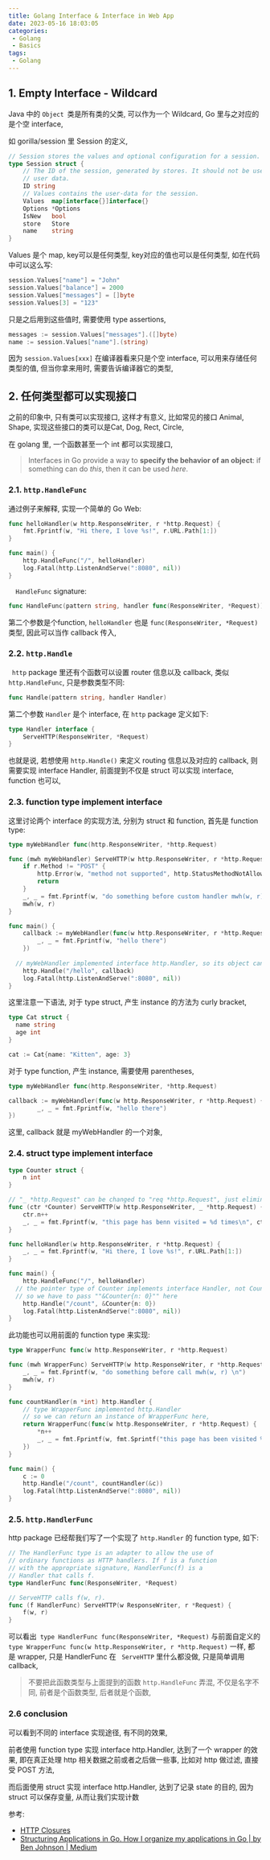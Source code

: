 ```yaml
---
title: Golang Interface & Interface in Web App
date: 2023-05-16 18:03:05
categories:
 - Golang
 - Basics
tags:
 - Golang
---
```


## 1. Empty Interface - Wildcard

Java 中的 `Object `类是所有类的父类, 可以作为一个 Wildcard, Go 里与之对应的是个空 interface, 

如 gorilla/session 里 Session 的定义, 

```go
// Session stores the values and optional configuration for a session.
type Session struct {
	// The ID of the session, generated by stores. It should not be used for
	// user data.
	ID string
	// Values contains the user-data for the session.
	Values  map[interface{}]interface{}
	Options *Options
	IsNew   bool
	store   Store
	name    string
}
```

Values 是个 map, key可以是任何类型, key对应的值也可以是任何类型, 如在代码中可以这么写:

```go
session.Values["name"] = "John"
session.Values["balance"] = 2000
session.Values["messages"] = []byte
session.Values[3] = "123"
```

只是之后用到这些值时, 需要使用 type assertions, 

```go
messages := session.Values["messages"].([]byte)
name := session.Values["name"].(string)
```

因为 ` session.Values[xxx] ` 在编译器看来只是个空 interface, 可以用来存储任何类型的值, 但当你拿来用时, 需要告诉编译器它的类型, 

## 2. 任何类型都可以实现接口

之前的印象中, 只有类可以实现接口, 这样才有意义, 比如常见的接口 Animal, Shape, 实现这些接口的类可以是Cat, Dog, Rect, Circle, 

在 golang 里, 一个函数甚至一个 int 都可以实现接口, 

>Interfaces in Go provide a way to **specify the behavior of an object**: if something can do *this*, then it can be used *here*.

### 2.1. `http.HandleFunc`

通过例子来解释, 实现一个简单的 Go Web:

```go
func helloHandler(w http.ResponseWriter, r *http.Request) {
    fmt.Fprintf(w, "Hi there, I love %s!", r.URL.Path[1:])
}

func main() {
    http.HandleFunc("/", helloHandler)
    log.Fatal(http.ListenAndServe(":8080", nil))
}
```

`  HandleFunc`  signature:

```go
func HandleFunc(pattern string, handler func(ResponseWriter, *Request))
```

第二个参数是个function, `helloHandler` 也是 `func(ResponseWriter, *Request)` 类型, 因此可以当作 callback 传入, 

### 2.2. `http.Handle` 

` http`  package 里还有个函数可以设置 router 信息以及 callback, 类似 `http.HandleFunc`, 只是参数类型不同:

```go
func Handle(pattern string, handler Handler)
```

第二个参数 `Handler` 是个 interface, 在 `http` package 定义如下:

```go
type Handler interface {
	ServeHTTP(ResponseWriter, *Request)
}
```

也就是说, 若想使用 `http.Handle()` 来定义 routing 信息以及对应的 callback, 则需要实现 interface Handler, 前面提到不仅是 struct 可以实现 interface, function 也可以, 

### 2.3. function type implement interface

这里讨论两个 interface 的实现方法, 分别为 struct 和 function, 首先是 function type:

```go
type myWebHandler func(http.ResponseWriter, *http.Request)

func (mwh myWebHandler) ServeHTTP(w http.ResponseWriter, r *http.Request) {
	if r.Method != "POST" {
		http.Error(w, "method not supported", http.StatusMethodNotAllowed)
		return
	}
	_, _ = fmt.Fprintf(w, "do something before custom handler mwh(w, r)")
	mwh(w, r)
}

func main() {
	callback := myWebHandler(func(w http.ResponseWriter, r *http.Request) {
		_, _ = fmt.Fprintf(w, "hello there")
	})
	
  // myWebHandler implemented interface http.Handler, so its object can passed here
	http.Handle("/hello", callback)
	log.Fatal(http.ListenAndServe(":8080", nil))
}
```

这里注意一下语法, 对于 type struct, 产生 instance 的方法为 curly bracket, 

```go
type Cat struct {
  name string
  age int
}

cat := Cat{name: "Kitten", age: 3}
```

对于 type function, 产生 instance, 需要使用 parentheses, 

```go
type myWebHandler func(http.ResponseWriter, *http.Request)

callback := myWebHandler(func(w http.ResponseWriter, r *http.Request) {
		_, _ = fmt.Fprintf(w, "hello there")
})
```

这里, callback 就是 myWebHandler 的一个对象, 

### 2.4. struct type implement interface

```go
type Counter struct {
	n int
}

// "_ *http.Request" can be changed to "req *http.Request", just eliminate warning
func (ctr *Counter) ServeHTTP(w http.ResponseWriter, _ *http.Request) {
	ctr.n++
	_, _ = fmt.Fprintf(w, "this page has benn visited = %d times\n", ctr.n)
}

func helloHandler(w http.ResponseWriter, r *http.Request) {
	_, _ = fmt.Fprintf(w, "Hi there, I love %s!", r.URL.Path[1:])
}

func main() {
	http.HandleFunc("/", helloHandler)
  // the pointer type of Counter implements interface Handler, not Counter, 
  // so we have to pass ""&Counter{n: 0}"" here
	http.Handle("/count", &Counter{n: 0})
	log.Fatal(http.ListenAndServe(":8080", nil))
}
```

此功能也可以用前面的 function type 来实现:

```go
type WrapperFunc func(w http.ResponseWriter, r *http.Request)

func (mwh WrapperFunc) ServeHTTP(w http.ResponseWriter, r *http.Request) {
	_, _ = fmt.Fprintf(w, "do something before call mwh(w, r) \n")
	mwh(w, r)
}

func countHandler(n *int) http.Handler {
	// type WrapperFunc implemented http.Handler
	// so we can return an instance of WrapperFunc here,
	return WrapperFunc(func(w http.ResponseWriter, r *http.Request) {
		*n++
		_, _ = fmt.Fprintf(w, fmt.Sprintf("this page has been visited %d times\n", *n))
	})
}

func main() {
	c := 0
	http.Handle("/count", countHandler(&c))
	log.Fatal(http.ListenAndServe(":8080", nil))
}
```

### 2.5. `http.HandlerFunc` 

http package 已经帮我们写了一个实现了 `http.Handler` 的 function type, 如下:

```go
// The HandlerFunc type is an adapter to allow the use of
// ordinary functions as HTTP handlers. If f is a function
// with the appropriate signature, HandlerFunc(f) is a
// Handler that calls f.
type HandlerFunc func(ResponseWriter, *Request)

// ServeHTTP calls f(w, r).
func (f HandlerFunc) ServeHTTP(w ResponseWriter, r *Request) {
	f(w, r)
}
```

可以看出` type HandlerFunc func(ResponseWriter, *Request)` 与前面自定义的 `type WrapperFunc func(w http.ResponseWriter, r *http.Request)` 一样, 都是 wrapper, 只是  HandlerFunc 在 ` ServeHTTP` 里什么都没做, 只是简单调用callback, 

> 不要把此函数类型与上面提到的函数 `http.HandleFunc`  弄混, 不仅是名字不同, 前者是个函数类型, 后者就是个函数, 

### 2.6 conclusion

可以看到不同的 interface 实现途径, 有不同的效果, 

前者使用 function type 实现 interface http.Handler, 达到了一个 wrapper 的效果, 即在真正处理 http 相关数据之前或者之后做一些事, 比如对 http 做过滤, 直接受 POST 方法, 

而后面使用 struct 实现  interface http.Handler, 达到了记录 state 的目的, 因为 struct 可以保存变量, 从而让我们实现计数

参考:

- [HTTP Closures](https://gist.github.com/tsenart/5fc18c659814c078378d)
- [Structuring Applications in Go. How I organize my applications in Go | by Ben Johnson | Medium](https://medium.com/@benbjohnson/structuring-applications-in-go-3b04be4ff091)
